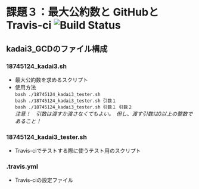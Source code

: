 # 課題３：最大公約数と GitHubと Travis-ci ![Build Status](https://travis-ci.org/jin-aiit-a1824jj/kadai3_GCD.svg?branch=master)

## kadai3_GCDのファイル構成

### 18745124_kadai3.sh
  - 最大公約数を求めるスクリプト
  - 使用方法<br>
  `bash ./18745124_kadai3_tester.sh`<br>
  `bash ./18745124_kadai3_tester.sh 引数１`<br>
  `bash ./18745124_kadai3_tester.sh 引数１ 引数２`<br>
  *注意！　引数は渡すか渡さなくてもよい。　但し、渡す引数は0以上の整数であること！*

### 18745124_kadai3_tester.sh
  - Travis-ciでテストする際に使うテスト用のスクリプト
  
### .travis.yml
  - Travis-ciの設定ファイル
